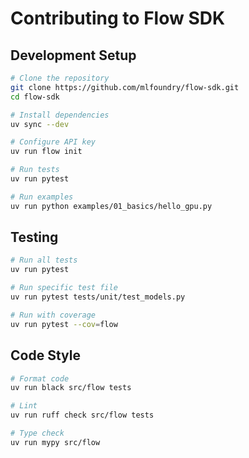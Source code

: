 # Contributing to Flow SDK

## Development Setup

```bash
# Clone the repository
git clone https://github.com/mlfoundry/flow-sdk.git
cd flow-sdk

# Install dependencies
uv sync --dev

# Configure API key
uv run flow init

# Run tests
uv run pytest

# Run examples
uv run python examples/01_basics/hello_gpu.py
```

## Testing

```bash
# Run all tests
uv run pytest

# Run specific test file
uv run pytest tests/unit/test_models.py

# Run with coverage
uv run pytest --cov=flow
```

## Code Style

```bash
# Format code
uv run black src/flow tests

# Lint
uv run ruff check src/flow tests

# Type check
uv run mypy src/flow
```